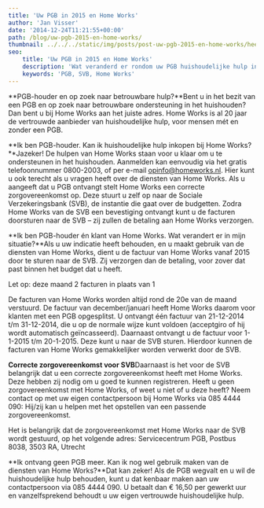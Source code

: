 ```yaml
---
title: 'Uw PGB in 2015 en Home Works'
author: 'Jan Visser'
date: '2014-12-24T11:21:55+00:00'
path: /blog/uw-pgb-2015-en-home-works/
thumbnail: ../../../static/img/posts/post-uw-pgb-2015-en-home-works/heel-nederland.png
seo:
    title: 'Uw PGB in 2015 en Home Works'
    description: 'Wat veranderd er rondom uw PGB huishoudelijke hulp in 2015'
    keywords: 'PGB, SVB, Home Works'
---
```

**PGB-houder en op zoek naar betrouwbare hulp?**Bent u in het bezit van een PGB en op zoek naar betrouwbare ondersteuning in het huishouden? Dan bent u bij Home Works aan het juiste adres. Home Works is al 20 jaar de vertrouwde aanbieder van huishoudelijke hulp, voor mensen mét en zonder een PGB.

**Ik ben PGB-houder. Kan ik huishoudelijke hulp inkopen bij Home Works?**Jazeker! De hulpen van Home Works staan voor u klaar om u te ondersteunen in het huishouden. Aanmelden kan eenvoudig via het gratis telefoonnummer 0800-2003, of per e-mail opinfo@homeworks.nl. Hier kunt u ook terecht als u vragen heeft over de diensten van Home Works. Als u aangeeft dat u PGB ontvangt stelt Home Works een correcte zorgovereenkomst op. Deze stuurt u zelf op naar de Sociale Verzekeringsbank (SVB), de instantie die gaat over de budgetten. Zodra Home Works van de SVB een bevestiging ontvangt kunt u de facturen doorsturen naar de SVB – zij zullen de betaling aan Home Works verzorgen.

**Ik ben PGB-houder én klant van Home Works. Wat verandert er in mijn situatie?**Als u uw indicatie heeft behouden, en u maakt gebruik van de diensten van Home Works, dient u de factuur van Home Works vanaf 2015 door te sturen naar de SVB. Zij verzorgen dan de betaling, voor zover dat past binnen het budget dat u heeft.

Let op: deze maand 2 facturen in plaats van 1

De facturen van Home Works worden altijd rond de 20e van de maand verstuurd. De factuur van december/januari heeft Home Works daarom voor klanten met een PGB opgesplitst. U ontvangt één factuur van 21-12-2014 t/m 31-12-2014, die u op de normale wijze kunt voldoen (acceptgiro of hij wordt automatisch geïncasseerd). Daarnaast ontvangt u de factuur voor 1-1-2015 t/m 20-1-2015. Deze kunt u naar de SVB sturen. Hierdoor kunnen de facturen van Home Works gemakkelijker worden verwerkt door de SVB.

**Correcte zorgovereenkomst voor SVB**Daarnaast is het voor de SVB belangrijk dat u een correcte zorgovereenkomst heeft met Home Works. Deze hebben zij nodig om u goed te kunnen registreren. Heeft u geen zorgovereenkomst met Home Works, of weet u niet of u deze heeft? Neem contact op met uw eigen contactpersoon bij Home Works via 085 4444 090: Hij/zij kan u helpen met het opstellen van een passende zorgovereenkomst.

Het is belangrijk dat de zorgovereenkomst met Home Works naar de SVB wordt gestuurd, op het volgende adres: Servicecentrum PGB, Postbus 8038, 3503 RA, Utrecht

**Ik ontvang geen PGB meer. Kan ik nog wel gebruik maken van de diensten van Home Works?**Dat kan zeker! Als de PGB wegvalt en u wil de huishoudelijke hulp behouden, kunt u dat kenbaar maken aan uw contactpersoon via 085 4444 090. U betaalt dan € 16,50 per gewerkt uur en vanzelfsprekend behoudt u uw eigen vertrouwde huishoudelijke hulp.
